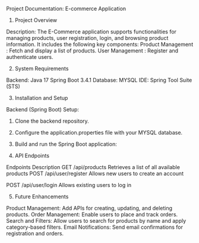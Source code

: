 Project Documentation: E-commerce Application
1. Project Overview

 Description: The E-Commerce application supports functionalities for managing products, user registration, login, and browsing product information. It includes the following key components:
 Product Management : Fetch and display a list of products.
 User Management : Register and authenticate users.

2. System Requirements

Backend:
   Java 17
   Spring Boot 3.4.1
Database:
  MYSQL
IDE:
  Spring Tool Suite (STS)

3. Installation and Setup

Backend (Spring Boot) Setup:
  1. Clone the backend repository.
  2. Configure the application.properties file with your MYSQL database.
  3. Build and run the Spring Boot application:


4. API Endpoints


Endpoints	Description
GET  /api/products	Retrieves a list of all available products
POST  /api/user/register	Allows new users to create an account

POST  /api/user/login	Allows existing users to log in


5. Future Enhancements

Product Management: Add APIs for creating, updating, and deleting products.
 Order Management: Enable users to place and track orders.
 Search and Filters: Allow users to search for products by name and apply category-based filters.
 Email Notifications: Send email confirmations for registration and orders.

